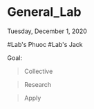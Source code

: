 # General_Lab
Tuesday, December 1, 2020

#Lab's Phuoc
#Lab's Jack

Goal:
> Collective

> Research

> Apply

> 
